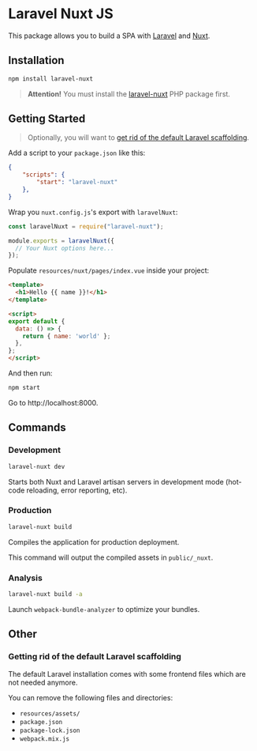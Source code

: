 # Laravel Nuxt JS

This package allows you to build a SPA with [Laravel](https://laravel.com/) and [Nuxt](https://nuxtjs.org/).

## Installation

```bash
npm install laravel-nuxt
```

> **Attention!** You must install the [laravel-nuxt](https://github.com/skyrpex/laravel-nuxt) PHP package first.

## Getting Started

> Optionally, you will want to [get rid of the default Laravel scaffolding](#getting-rid-of-the-default-laravel-scaffolding).

Add a script to your `package.json` like this:

```json
{
    "scripts": {
        "start": "laravel-nuxt"
    },
}

```

Wrap you `nuxt.config.js`'s export with `laravelNuxt`:

```js
const laravelNuxt = require("laravel-nuxt");

module.exports = laravelNuxt({
  // Your Nuxt options here...
});
```

Populate `resources/nuxt/pages/index.vue` inside your project:

```html
<template>
  <h1>Hello {{ name }}!</h1>
</template>

<script>
export default {
  data: () => {
    return { name: 'world' };
  },
};
</script>
```

And then run:

```bash
npm start
```

Go to http://localhost:8000.

## Commands

### Development

```bash
laravel-nuxt dev
```

Starts both Nuxt and Laravel artisan servers in development mode (hot-code reloading, error reporting, etc).

### Production

```bash
laravel-nuxt build
```

Compiles the application for production deployment.

This command will output the compiled assets in `public/_nuxt`.

### Analysis

```bash
laravel-nuxt build -a
```

Launch `webpack-bundle-analyzer` to optimize your bundles.

## Other

### Getting rid of the default Laravel scaffolding

The default Laravel installation comes with some frontend files which are not needed anymore.

You can remove the following files and directories:

* `resources/assets/`
* `package.json`
* `package-lock.json`
* `webpack.mix.js`
